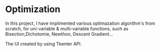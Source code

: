 # Optimization

In this project, I have implimented various optimazation algorithm's from scratch, for uni-variable & multi-variable functions, such as Bisection,Dichotomie, Newthon,
Descent Gradient...

The UI created by using Tkenter API.

